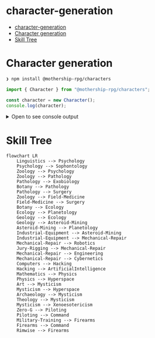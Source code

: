 # character-generation

- [character-generation](#character-generation)
- [Character generation](#character-generation-1)
- [Skill Tree](#skill-tree)


# Character generation

```bash
❯ npm install @mothership-rpg/characters
```

```typescript
import { Character } from "@mothership-rpg/characters";

const character = new Character();
console.log(character);
```

<details><summary>Open to see console output</summary>

```typescript
Character {
  maxWounds: 2,
  skills: [
    TrainedSkill { name: 'Industrial Equipment', dependsOn: undefined },
    TrainedSkill { name: 'Zero-G', dependsOn: undefined },
    ExpertSkill { name: 'Pathology', dependsOn: [Array] },
    TrainedSkill { name: 'Botany', dependsOn: undefined }
  ],
  classType: Teamster {
    TRAUMA_RESPONSE: 'Once per session, you may take advantage on a panic check.'
  },
  saves: { sanity: 30, fear: 38, body: 23 },
  stats: { strength: 49, speed: 34, intellect: 50, combat: 38 },
  name: 'Jill Robel'
}
```

</details>


# Skill Tree
```mermaid
flowchart LR
    Linguistics --> Psychology
    Psychology --> Sophontology
    Zoology --> Psychology
    Zoology --> Pathology
    Pathology --> Exobiology
    Botany --> Pathology
    Pathology --> Surgery
    Zoology --> Field-Medicine
    Field-Medicine --> Surgery
    Botany --> Ecology
    Ecology --> Planetology
    Geology --> Ecology
    Geology --> Asteroid-Mining
    Asteroid-Mining --> Planetology
    Industrial-Equipment --> Asteroid-Mining
    Industrial-Equipment --> Mechanical-Repair
    Mechanical-Repair --> Robotics
    Jury-Rigging --> Mechanical-Repair
    Mechanical-Repair --> Engineering
    Mechanical-Repair --> Cybernetics
    Computers --> Hacking
    Hacking --> ArtificialIntelligence
    Mathematics --> Physics
    Physics --> Hyperspace
    Art --> Mysticism
    Mysticism --> Hyperspace
    Archaeology --> Mysticism
    Theology --> Mysticism
    Mysticism --> Xenoesotericism
    Zero-G --> Piloting
    Piloting --> Command
    Military-Training --> Firearms
    Firearms --> Command
    Rimwise --> Firearms
```